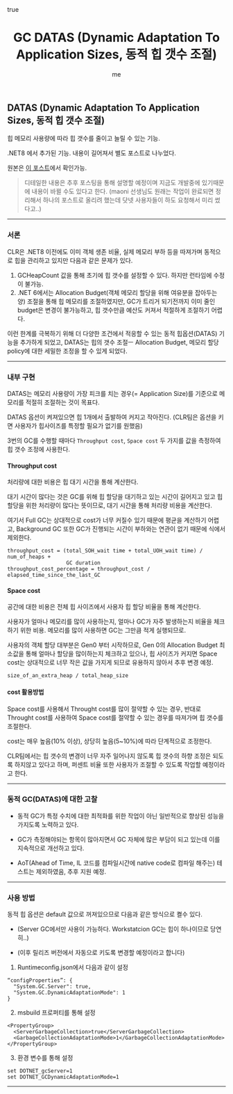 ﻿---
title: "GC DATAS (Dynamic Adaptation To Application Sizes, 동적 힙 갯수 조절)"
author: me
categories: [DotNet]
tags: [dotnet]
pin: false
math: true
mermaid: true
---

## DATAS (Dynamic Adaptation To Application Sizes, 동적 힙 갯수 조절)

힙 메모리 사용량에 따라 힙 갯수를 줄이고 늘릴 수 있는 기능.

.NET8 에서 추가된 기능. 내용이 길어져서 별도 포스트로 나누었다.


원본은 [이 포스트](https://maoni0.medium.com/dynamically-adapting-to-application-sizes-2d72fcb6f1ea)에서 확인가능.

> 디테일한 내용은 추후 포스팅을 통해 설명할 예정이며 지금도 개발중에 있기때문에 내용이 바뀔 수도 있다고 한다.
(maoni 선생님도 원래는 작업이 완료되면 정리해서 하나의 포스트로 올리려 했는데 닷넷 사용자들이 하도 요청해서 미리 썼다고..)

---
### 서론

CLR은 .NET8 이전에도 이미 객체 생존 비율, 실제 메모리 부하 등을 따져가며 동적으로 힙을 관리하고 있지만 다음과 같은 문제가 있다.

1. GCHeapCount 값을 통해 초기에 힙 갯수를 설정할 수 있다. 하지만 런타임에 수정이 불가능.
2. .NET 6에서는 Allocation Budget(객체 메모리 할당을 위해 여유분을 잡아두는 양) 조절을 통해 힙 메모리를 조절하였지만, GC가 트리거 되기전까지 이미 줄인 budget은 변경이 불가능하고, 힙 갯수만큼 예산도 커져서 적절하게 조절하기 어렵다.

이런 한계를 극복하기 위해 더 다양한 조건에서 적응할 수 있는 동적 힙옵션(DATAS) 기능을 추가하게 되었고, DATAS는 힙의 갯수 조절ㅡ Allocation Budget, 메모리 할당 policy에 대한 세밀한 조정을 할 수 있게 되었다.

---
### 내부 구현

DATAS는 메모리 사용량이 가장 피크를 치는 경우(= Application Size)를 기준으로 메모리를 적절히 조절하는 것이 목표다.

DATAS 옵션이 켜져있으면 힙 1개에서 출발하여 커지고 작아진다. (CLR팀은 옵션을 키면 사용자가 힙사이즈를 특정할 필요가 없기를 원했음)

3번의 GC를 수행할 때마다 `Throughput cost`, `Space cost` 두 가지를 값을 측정하여 힙 갯수 조정에 사용한다.

#### Throughput cost

처리량에 대한 비용은 힙 대기 시간을 통해 계산한다.

대기 시간이 많다는 것은 GC를 위해 힙 할당을 대기하고 있는 시간이 길어지고 있고 힙 할당을 위한 처리량이 많다는 뜻이므로, 대기 시간을 통해 처리량 비용을 계산한다.

여기서 Full GC는 상대적으로 cost가 너무 커질수 있기 때문에 평균을 계산하기 어렵고, Background GC 또한 GC가 진행되는 시간이 부하와는 연관이 없기 때문에 식에서 제외한다.

```
throughput_cost = (total_SOH_wait time + total_UOH_wait time) / num_of_heaps + 
                   GC duration
throughput_cost_percentage = throughput_cost / elapsed_time_since_the_last_GC
```

#### Space cost
공간에 대한 비용은 전체 힙 사이즈에서 사용자 힙 할당 비율을 통해 계산한다.

사용자가 얼마나 메모리를 많이 사용하는지, 얼마나 GC가 자주 발생하는지 비율을 체크하기 위한 비용. 메모리를 많이 사용하면 GC는 그만큼 적게 실행되므로.

사용자의 객체 할당 대부분은 Gen0 부터 시작하므로, Gen 0의 Allocation Budget 최소값을 통해 얼마나 할당을 많이하는지 체크하고 있으나, 힙 사이즈가 커지면 Space cost는 상대적으로 너무 작은 값을 가지게 되므로 유용하지 않아서 추후 변경 예정.

```
size_of_an_extra_heap / total_heap_size
```

#### cost 활용방법

Space cost를 사용해서 Throught cost를 많이 절약할 수 있는 경우, 반대로 Throught cost를 사용하여 Space cost를 절약할 수 있는 경우를 따져가며 힙 갯수를 조절한다.

cost는 매우 높음(10% 이상), 상당히 높음(5~10%)에 따라 단계적으로 조정한다.

CLR팀에서는 힙 갯수의 변경이 너무 자주 일어나지 않도록 힙 갯수의 하향 조정은 되도록 하지않고 있다고 하며, 퍼센트 비율 또한 사용자가 조절할 수 있도록 작업할 예정이라고 한다.

---
### 동적 GC(DATAS)에 대한 고찰

- 동적 GC가 특정 수치에 대한 최적화를 위한 작업이 아닌 일반적으로 향상된 성능을 가지도록 노력하고 있다.

- GC가 측정해야되는 항목이 많아지면서 GC 자체에 많은 부담이 되고 있는데 이를 지속적으로 개선하고 있다.

- AoT(Ahead of Time, IL 코드를 컴파일시간에 native code로 컴파일 해주는) 테스트는 제외하였음, 추후 지원 예정.

---
### 사용 방법

동적 힙 옵션은 default 값으로 꺼져있으므로 다음과 같은 방식으로 켤수 있다.

- (Server GC에서만 사용이 가능하다. Workstatcion GC는 힙이 하나이므로 당연히..)

- (이후 릴리즈 버전에서 자동으로 키도록 변경할 예정이라고 합니다)

1. Runtimeconfig.json에서 다음과 같이 설정

```
“configProperties”: {
  "System.GC.Server": true,
  "System.GC.DynamicAdaptationMode": 1
}
```

2. msbuild 프로퍼티를 통해 설정

```
<PropertyGroup>
  <ServerGarbageCollection>true</ServerGarbageCollection>
  <GarbageCollectionAdaptationMode>1</GarbageCollectionAdaptationMode>
</PropertyGroup>
```

3. 환경 변수를 통해 설정

```
set DOTNET_gcServer=1
set DOTNET_GCDynamicAdaptationMode=1
```

---